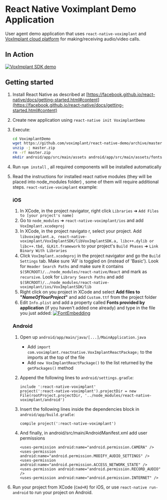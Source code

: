 # React Native Voximplant Demo Application

User agent demo application that uses `react-native-voximplant` and [VoxImplant cloud platform](http://voximplant.com) for making/receiving audio/video calls.

## In Action
[![VoxImplant SDK demo](https://habrastorage.org/files/185/1b5/dd6/1851b5dd689e4a688c2f6e68fcf38d81.gif)](http://www.youtube.com/watch?v=gC2iDVl4RRM)

## Getting started

1. Install React Native as described at [https://facebook.github.io/react-native/docs/getting-started.html#content](https://facebook.github.io/react-native/docs/getting-started.html#content)
2. Create new application using `react-native init VoximplantDemo`
3. Execute:

	```sh
	cd VoximplantDemo
	wget https://github.com/voximplant/react-native-demo/archive/master.zip
	unzip -j master.zip
	rm -rf master.zip
	mkdir android/app/src/main/assets android/app/src/main/assets/fonts && cp Custom.ttf android/app/src/main/assets/fonts/Custom.ttf
	```

4. Run `npm install` , all required components will be installed automatically
5. Read the instructions for installed react native modules (they will be placed into node_modules folder) , some of them will require additional steps. `react-native-voximplant` example:

	### iOS
	1. In XCode, in the project navigator, right click `Libraries` ➜ `Add Files to [your project's name]`
	2. Go to `node_modules` ➜ `react-native-voximplant/ios` and add `VoxImplant.xcodeproj`
	3. In XCode, in the project navigato r, select your project. Add `libvoximplant.a, react-native-voximplant/VoxImplantSDK/libVoxImplantSDK.a, libc++.dylib or libc++.tbd, GLKit.framework` to your project's `Build Phases` ➜ `Link Binary With Libraries`
	4. Click `VoxImplant.xcodeproj` in the project navigator and go the `Build Settings` tab. Make sure 'All' is toggled on (instead of 'Basic'). Look for `Header Search Paths` and make sure it contains `$(SRCROOT)/../node_modules/react-native/React` and mark as `recursive`. Look for `Library Search Paths` and add `$(SRCROOT)/../node_modules/react-native-voximplant/ios/VoxImplantSDK/lib` 
    5. Right click on you project in XCode and select **Add files to "_NameOfYourProject_"** and add `Custom.ttf` from the project folder
    6. Edit `Info.plist` and add a property called **Fonts provided by application** (if you haven't added one already) and type in the file you just added: [![FontEmbedding](https://habrastorage.org/files/00a/b2e/648/00ab2e648fb541938910df3c5368decd.png)](https://habrastorage.org/files/00a/b2e/648/00ab2e648fb541938910df3c5368decd.png)

    ### Android
	1. Open up `android/app/main/java/[...]/MainApplication.java`
    	- Add `import com.voximplant.reactnative.VoxImplantReactPackage;` to the imports at the top of the file
    	- Add `new VoxImplantReactPackage()` to the list returned by the `getPackages()` method

	3. Append the following lines to `android/settings.gradle`:

    	```
    	include ':react-native-voximplant'
    	project(':react-native-voximplant').projectDir = new File(rootProject.projectDir, '../node_modules/react-native-voximplant/android')
    	```

	4. Insert the following lines inside the dependencies block in `android/app/build.gradle`:

    	```
    	compile project(':react-native-voximplant')
    	```    

	5. And finally, in android/src/main/AndroidManifest.xml add user permissions

    	```
    	<uses-permission android:name="android.permission.CAMERA" />
    	<uses-permission android:name="android.permission.MODIFY_AUDIO_SETTINGS" />
    	<uses-permission android:name="android.permission.ACCESS_NETWORK_STATE" />
    	<uses-permission android:name="android.permission.RECORD_AUDIO" />
    	<uses-permission android:name="android.permission.INTERNET" />
    	```
 

8. Run your project from XCode (`Cmd+R`) for iOS, or use `react-native run-android` to run your project on Android.
